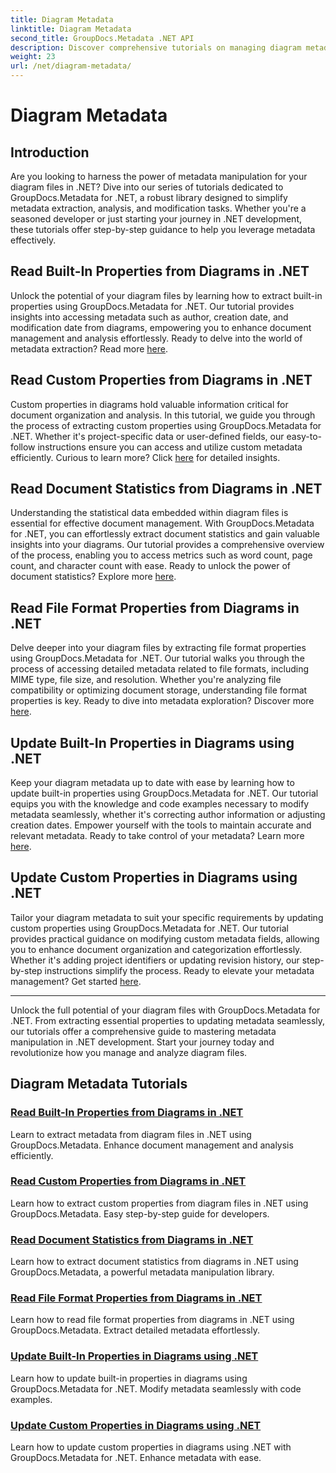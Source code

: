 ```yaml
---
title: Diagram Metadata
linktitle: Diagram Metadata
second_title: GroupDocs.Metadata .NET API
description: Discover comprehensive tutorials on managing diagram metadata with GroupDocs.Metadata for .NET. Extract, update, and analyze properties effortlessly.
weight: 23
url: /net/diagram-metadata/
---
```


# Diagram Metadata

## Introduction

Are you looking to harness the power of metadata manipulation for your diagram files in .NET? Dive into our series of tutorials dedicated to GroupDocs.Metadata for .NET, a robust library designed to simplify metadata extraction, analysis, and modification tasks. Whether you're a seasoned developer or just starting your journey in .NET development, these tutorials offer step-by-step guidance to help you leverage metadata effectively.

## Read Built-In Properties from Diagrams in .NET

Unlock the potential of your diagram files by learning how to extract built-in properties using GroupDocs.Metadata for .NET. Our tutorial provides insights into accessing metadata such as author, creation date, and modification date from diagrams, empowering you to enhance document management and analysis effortlessly. Ready to delve into the world of metadata extraction? Read more [here](./read-built-in-properties-diagrams/).

## Read Custom Properties from Diagrams in .NET

Custom properties in diagrams hold valuable information critical for document organization and analysis. In this tutorial, we guide you through the process of extracting custom properties using GroupDocs.Metadata for .NET. Whether it's project-specific data or user-defined fields, our easy-to-follow instructions ensure you can access and utilize custom metadata efficiently. Curious to learn more? Click [here](./read-custom-properties-diagrams/) for detailed insights.

## Read Document Statistics from Diagrams in .NET

Understanding the statistical data embedded within diagram files is essential for effective document management. With GroupDocs.Metadata for .NET, you can effortlessly extract document statistics and gain valuable insights into your diagrams. Our tutorial provides a comprehensive overview of the process, enabling you to access metrics such as word count, page count, and character count with ease. Ready to unlock the power of document statistics? Explore more [here](./read-document-statistics-diagrams/).

## Read File Format Properties from Diagrams in .NET

Delve deeper into your diagram files by extracting file format properties using GroupDocs.Metadata for .NET. Our tutorial walks you through the process of accessing detailed metadata related to file formats, including MIME type, file size, and resolution. Whether you're analyzing file compatibility or optimizing document storage, understanding file format properties is key. Ready to dive into metadata exploration? Discover more [here](./read-file-format-properties-diagrams/).

## Update Built-In Properties in Diagrams using .NET

Keep your diagram metadata up to date with ease by learning how to update built-in properties using GroupDocs.Metadata for .NET. Our tutorial equips you with the knowledge and code examples necessary to modify metadata seamlessly, whether it's correcting author information or adjusting creation dates. Empower yourself with the tools to maintain accurate and relevant metadata. Ready to take control of your metadata? Learn more [here](./update-built-in-properties-diagrams/).

## Update Custom Properties in Diagrams using .NET

Tailor your diagram metadata to suit your specific requirements by updating custom properties using GroupDocs.Metadata for .NET. Our tutorial provides practical guidance on modifying custom metadata fields, allowing you to enhance document organization and categorization effortlessly. Whether it's adding project identifiers or updating revision history, our step-by-step instructions simplify the process. Ready to elevate your metadata management? Get started [here](./update-custom-properties-diagrams/).

----

Unlock the full potential of your diagram files with GroupDocs.Metadata for .NET. From extracting essential properties to updating metadata seamlessly, our tutorials offer a comprehensive guide to mastering metadata manipulation in .NET development. Start your journey today and revolutionize how you manage and analyze diagram files.
## Diagram Metadata Tutorials
### [Read Built-In Properties from Diagrams in .NET](./read-built-in-properties-diagrams/)
Learn to extract metadata from diagram files in .NET using GroupDocs.Metadata. Enhance document management and analysis efficiently.
### [Read Custom Properties from Diagrams in .NET](./read-custom-properties-diagrams/)
Learn how to extract custom properties from diagram files in .NET using GroupDocs.Metadata. Easy step-by-step guide for developers.
### [Read Document Statistics from Diagrams in .NET](./read-document-statistics-diagrams/)
Learn how to extract document statistics from diagrams in .NET using GroupDocs.Metadata, a powerful metadata manipulation library.
### [Read File Format Properties from Diagrams in .NET](./read-file-format-properties-diagrams/)
Learn how to read file format properties from diagrams in .NET using GroupDocs.Metadata. Extract detailed metadata effortlessly.
### [Update Built-In Properties in Diagrams using .NET](./update-built-in-properties-diagrams/)
Learn how to update built-in properties in diagrams using GroupDocs.Metadata for .NET. Modify metadata seamlessly with code examples.
### [Update Custom Properties in Diagrams using .NET](./update-custom-properties-diagrams/)
Learn how to update custom properties in diagrams using .NET with GroupDocs.Metadata for .NET. Enhance metadata with ease.